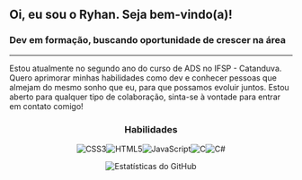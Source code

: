 <div align="left">
  
## Oi, eu sou o Ryhan. Seja bem-vindo(a)!
### Dev em formação, buscando oportunidade de crescer na área 
---

Estou atualmente no segundo ano do curso de ADS no IFSP - Catanduva. Quero aprimorar minhas habilidades como dev e conhecer pessoas que almejam do mesmo sonho que eu, para que possamos evoluir juntos. Estou aberto para qualquer tipo de colaboração, sinta-se à vontade para entrar em contato comigo!  
<div align="center">


### Habilidades 
  ![CSS3](https://github.com/ryhanclayver/ryhanclayver/assets/106684262/eb777729-aa7d-48b8-8098-b84583199703)![HTML5](https://github.com/ryhanclayver/ryhanclayver/assets/106684262/2e065b4a-23ce-4206-86f4-bffc7c3f70f0)![JavaScript](https://github.com/ryhanclayver/ryhanclayver/assets/106684262/cd0b9df8-0c66-4e3c-b4d2-4e09c1995167)![C](https://github.com/ryhanclayver/ryhanclayver/assets/106684262/5901ed84-c96f-438d-9223-e0fb6bef34d2)![C#](https://github.com/ryhanclayver/ryhanclayver/assets/106684262/59c5a56e-dcdc-4504-a4e6-e0a14b75121f)
  
  ![Estatísticas do GitHub](https://github-readme-stats.vercel.app/api?username=ryhanclayver&show_icons=true&theme=dark) 
</div>








